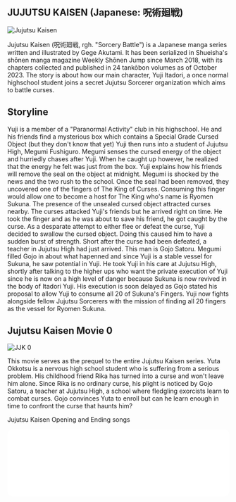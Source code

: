 
##  **JUJUTSU KAISEN (Japanese: 呪術廻戦)**
![Jujutsu Kaisen](https://m.media-amazon.com/images/M/MV5BMTMwMDM4N2EtOTJiYy00OTQ0LThlZDYtYWUwOWFlY2IxZGVjXkEyXkFqcGdeQXVyNjAwNDUxODI@._V1_.jpg)

Jujutsu Kaisen (呪術廻戦, rgh. "Sorcery Battle") is a Japanese manga series written and illustrated by Gege Akutami. It has been serialized in Shueisha's shōnen manga magazine Weekly Shōnen Jump since March 2018, with its chapters collected and published in 24 tankōbon volumes as of October 2023. The story is about how our main character, Yuji Itadori, a once normal highschool student joins a secret Jujutsu Sorcerer organization which aims to battle curses.

## **Storyline**
Yuji is a member of a "Paranormal Activity" club in his highschool. He and his friends find a mysterious box which contains a Special Grade Cursed Object (but they don't know that yet) Yuji then runs into a student of Jujutsu High, Megumi Fushiguro. Megumi senses the cursed energy of the object and hurriedly chases after Yuji. When he caught up however, he realized that the energy he felt was just from the box. Yuji explains how his friends will remove the seal on the object at midnight. Megumi is shocked by the news and the two rush to the school. Once the seal had been removed, they uncovered one of the fingers of The King of Curses. Consuming this finger would allow one to become a host for The King who's name is Ryomen Sukuna. The presence of the unsealed cursed object attracted curses nearby. The curses attacked Yuji's friends but he arrived right on time. He took the finger and as he was about to save his friend, he got caught by the curse. As a desparate attempt to either flee or defeat the curse, Yuji decided to swallow the cursed object. Doing this caused him to have a sudden burst of strength. Short after the curse had been defeated, a teacher in Jujutsu High had just arrived. This man is Gojo Satoru. Megumi filled Gojo in about what hapenned and since Yuji is a stable vessel for Sukuna, he saw potential in Yuji. He took Yuji in his care at Jujutsu High, shortly after talking to the higher ups who want the private execution of Yuji since he is now on a high level of danger because Sukuna is now revived in the body of Itadori Yuji. His execution is soon delayed as Gojo stated his proposal to allow Yuji to consume all 20 of Sukuna's Fingers. Yuji now fights alongside fellow Jujutsu Sorcerers with the mission of finding all 20 fingers as the vessel for Ryomen Sukuna. 

## **Jujutsu Kaisen Movie 0**
![JJK 0](https://cdn.myanimelist.net/images/about_me/ranking_items/10649240-6dfdfcb5-cd75-4b4b-9f3d-08416eb67811.jpg?t=1674797384)

This movie serves as the prequel to the entire Jujutsu Kaisen series. Yuta Okkotsu is a nervous high school student who is suffering from a serious problem. His childhood friend Rika has turned into a curse and won't leave him alone. Since Rika is no ordinary curse, his plight is noticed by Gojo Satoru, a teacher at Jujutsu High, a school where fledgling exorcists learn to combat curses. Gojo convinces Yuta to enroll but can he learn enough in time to confront the curse that haunts him?

Jujutsu Kaisen Opening and Ending songs
<div class="embed-spotify-list">
<iframe style="border-radius:12px" src=<iframe style="border-radius:12px" src="https://open.spotify.com/embed/playlist/0k5f5oHoRCpDMVWeinSgvV?utm_source=generator" 
  width="100%" 
  height="152" 
  frameBorder="0" a
  llowfullscreen="" 
  allow="autoplay; clipboard-write; encrypted-media; fullscreen; picture-in-picture" loading="lazy"></iframe>

